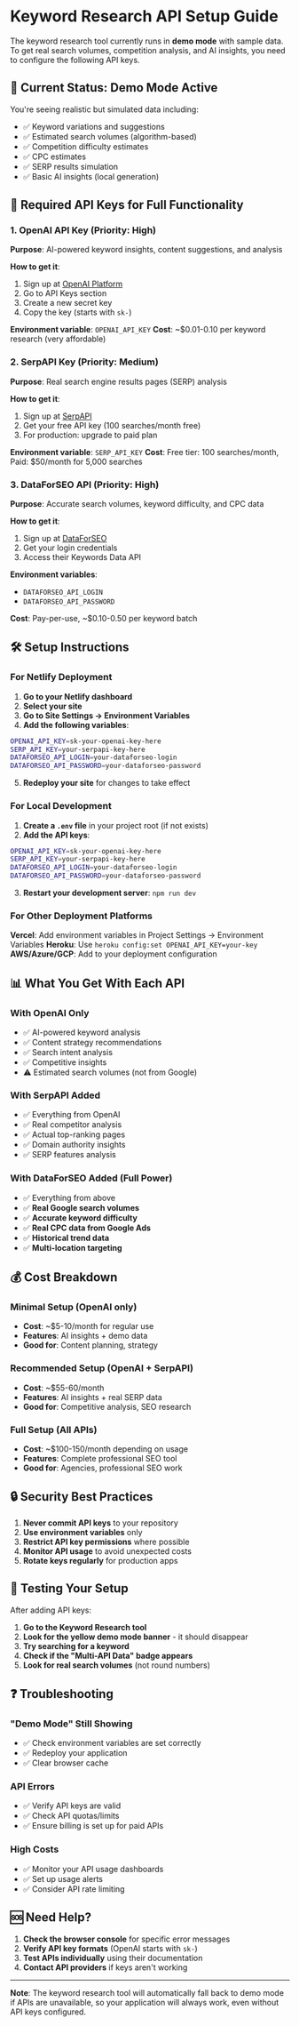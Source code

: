 # Keyword Research API Setup Guide

The keyword research tool currently runs in **demo mode** with sample data. To get real search volumes, competition analysis, and AI insights, you need to configure the following API keys.

## 🚨 Current Status: Demo Mode Active

You're seeing realistic but simulated data including:
- ✅ Keyword variations and suggestions
- ✅ Estimated search volumes (algorithm-based)
- ✅ Competition difficulty estimates
- ✅ CPC estimates
- ✅ SERP results simulation
- ✅ Basic AI insights (local generation)

## 🔧 Required API Keys for Full Functionality

### 1. OpenAI API Key (Priority: High)
**Purpose**: AI-powered keyword insights, content suggestions, and analysis

**How to get it**:
1. Sign up at [OpenAI Platform](https://platform.openai.com/)
2. Go to API Keys section
3. Create a new secret key
4. Copy the key (starts with `sk-`)

**Environment variable**: `OPENAI_API_KEY`
**Cost**: ~$0.01-0.10 per keyword research (very affordable)

### 2. SerpAPI Key (Priority: Medium)
**Purpose**: Real search engine results pages (SERP) analysis

**How to get it**:
1. Sign up at [SerpAPI](https://serpapi.com/)
2. Get your free API key (100 searches/month free)
3. For production: upgrade to paid plan

**Environment variable**: `SERP_API_KEY`
**Cost**: Free tier: 100 searches/month, Paid: $50/month for 5,000 searches

### 3. DataForSEO API (Priority: High)
**Purpose**: Accurate search volumes, keyword difficulty, and CPC data

**How to get it**:
1. Sign up at [DataForSEO](https://dataforseo.com/)
2. Get your login credentials
3. Access their Keywords Data API

**Environment variables**: 
- `DATAFORSEO_API_LOGIN`
- `DATAFORSEO_API_PASSWORD`

**Cost**: Pay-per-use, ~$0.10-0.50 per keyword batch

## 🛠️ Setup Instructions

### For Netlify Deployment

1. **Go to your Netlify dashboard**
2. **Select your site**
3. **Go to Site Settings → Environment Variables**
4. **Add the following variables**:

```bash
OPENAI_API_KEY=sk-your-openai-key-here
SERP_API_KEY=your-serpapi-key-here
DATAFORSEO_API_LOGIN=your-dataforseo-login
DATAFORSEO_API_PASSWORD=your-dataforseo-password
```

5. **Redeploy your site** for changes to take effect

### For Local Development

1. **Create a `.env` file** in your project root (if not exists)
2. **Add the API keys**:

```bash
OPENAI_API_KEY=sk-your-openai-key-here
SERP_API_KEY=your-serpapi-key-here
DATAFORSEO_API_LOGIN=your-dataforseo-login
DATAFORSEO_API_PASSWORD=your-dataforseo-password
```

3. **Restart your development server**: `npm run dev`

### For Other Deployment Platforms

**Vercel**: Add environment variables in Project Settings → Environment Variables
**Heroku**: Use `heroku config:set OPENAI_API_KEY=your-key`
**AWS/Azure/GCP**: Add to your deployment configuration

## 📊 What You Get With Each API

### With OpenAI Only
- ✅ AI-powered keyword analysis
- ✅ Content strategy recommendations
- ✅ Search intent analysis
- ✅ Competitive insights
- ⚠️ Estimated search volumes (not from Google)

### With SerpAPI Added
- ✅ Everything from OpenAI
- ✅ Real competitor analysis
- ✅ Actual top-ranking pages
- ✅ Domain authority insights
- ✅ SERP features analysis

### With DataForSEO Added (Full Power)
- ✅ Everything from above
- ✅ **Real Google search volumes**
- ✅ **Accurate keyword difficulty**
- ✅ **Real CPC data from Google Ads**
- ✅ **Historical trend data**
- ✅ **Multi-location targeting**

## 💰 Cost Breakdown

### Minimal Setup (OpenAI only)
- **Cost**: ~$5-10/month for regular use
- **Features**: AI insights + demo data
- **Good for**: Content planning, strategy

### Recommended Setup (OpenAI + SerpAPI)
- **Cost**: ~$55-60/month
- **Features**: AI insights + real SERP data
- **Good for**: Competitive analysis, SEO research

### Full Setup (All APIs)
- **Cost**: ~$100-150/month depending on usage
- **Features**: Complete professional SEO tool
- **Good for**: Agencies, professional SEO work

## 🔒 Security Best Practices

1. **Never commit API keys** to your repository
2. **Use environment variables** only
3. **Restrict API key permissions** where possible
4. **Monitor API usage** to avoid unexpected costs
5. **Rotate keys regularly** for production apps

## 🚀 Testing Your Setup

After adding API keys:

1. **Go to the Keyword Research tool**
2. **Look for the yellow demo mode banner** - it should disappear
3. **Try searching for a keyword**
4. **Check if the "Multi-API Data" badge appears**
5. **Look for real search volumes** (not round numbers)

## ❓ Troubleshooting

### "Demo Mode" Still Showing
- ✅ Check environment variables are set correctly
- ✅ Redeploy your application
- ✅ Clear browser cache

### API Errors
- ✅ Verify API keys are valid
- ✅ Check API quotas/limits
- ✅ Ensure billing is set up for paid APIs

### High Costs
- ✅ Monitor your API usage dashboards
- ✅ Set up usage alerts
- ✅ Consider API rate limiting

## 🆘 Need Help?

1. **Check the browser console** for specific error messages
2. **Verify API key formats** (OpenAI starts with `sk-`)
3. **Test APIs individually** using their documentation
4. **Contact API providers** if keys aren't working

---

**Note**: The keyword research tool will automatically fall back to demo mode if APIs are unavailable, so your application will always work, even without API keys configured.
